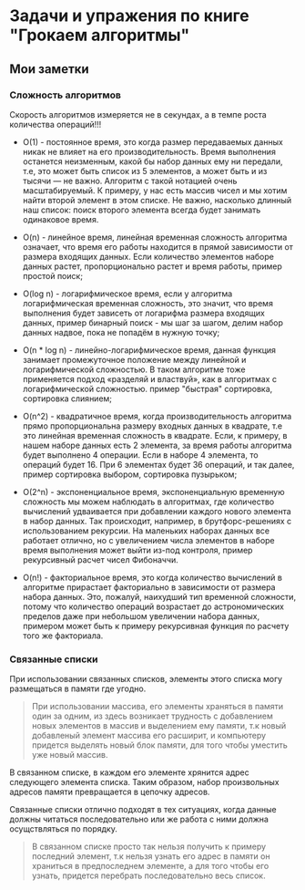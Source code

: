 # Задачи и упражения по книге "Грокаем алгоритмы"

## Мои заметки

### Сложность алгоритмов

Скорость алгоритмов измеряется не в секундах, а в темпе роста количества операций!!!

- O(1) - постоянное время, это когда размер передаваемых данных никак не влияет на его производительность. Время выполнения останется неизменным, какой бы набор данных ему ни передали, т.е, это может быть список из 5 элементов, а может быть и из тысячи — не важно. Алгоритм с такой нотацией очень масштабируемый. К примеру, у нас есть массив чисел и мы хотим найти второй элемент в этом списке. Не важно, насколько длинный наш список: поиск второго элемента всегда будет занимать одинаковое время.

- O(n) - линейное время, линейная временная сложность алгоритма означает, что время его работы находится в прямой зависимости от размера входящих данных. Если количество элементов наборе данных растет, пропорционально растет и время работы, пример простой поиск;

- O(log n) - логарифмическое время, если у алгоритма логарифмическая временная сложность, это значит, что время выполнения будет зависеть от логарифма размера входящих данных, пример бинарный поиск - мы шаг за шагом, делим набор данных надвое, пока не попадём в нужную точку;

- O(n * log n) - линейно-логарифмическое время, данная функция занимает промежуточное положение между линейной и логарифмической сложностью. В таком алгоритме тоже применяется подход «разделяй и властвуй», как в алгоритмах с логарифмической сложностью. пример "быстрая" сортировка, сортировка слиянием;

- O(n^2) - квадратичное время, когда производительность алгоритма прямо пропорциональна размеру входных данных в квадрате, т.е это линейная временная сложность в квадрате. Если, к примеру, в нашем наборе данных есть 2 элемента, за время работы алгоритма будет выполнено 4 операции. Если в наборе 4 элемента, то операций будет 16. При 6 элементах будет 36 операций, и так далее, пример сортировка выбором, сортировка пузырьком;

- O(2^n) - экспоненциальное время, экспоненциальную временную сложность мы можем наблюдать в алгоритмах, где количество вычислений удваивается при добавлении каждого нового элемента в набор данных. Так происходит, например, в брутфорс-решениях с использованием рекурсии. На маленьких наборах данных все работает отлично, но с увеличением числа элементов в наборе время выполнения может выйти из-под контроля, пример рекурсивный расчет чисел Фибоначчи.

- O(n!) - факториальное время, это когда количество вычислений в алгоритме прирастает факториально в зависимости от размера набора данных. Это, пожалуй, наихудший тип временной сложности, потому что количество операций возрастает до астрономических пределов даже при небольшом увеличении набора данных, примером может быть к примеру рекурсивная функция по расчету того же факториала.

### Связанные списки

При использовании связанных списков, элементы этого списка могу размещаться в памяти где угодно.

> При использовании массива, его элементы храняться в памяти один за одним, из здесь возникает трудность
> с добавлением новых элементов в массив и выделением ему памяти, т.к новый добавленый элемент массива его 
> расширит, и компьютеру придется выделять новый блок памяти, для того чтобы уместить уже новый массив. 

В связанном списке, в каждом его элементе хрянится адрес следующего элемента списка. Таким образом,
набор произвольных адресов памяти превращается в цепочку адресов.

Связанные списки отлично подходят в тех ситуациях, когда данные должны читаться последовательно или же работа
с ними должна осущствляться по порядку.

> В связанном списке просто так нельзя получить к примеру последний элемент, т.к нельзя узнать его адрес в памяти
> он храниться в предпоследнем элементе, а для того чтобы его узнать, придется перебрать последовательно весь список.

